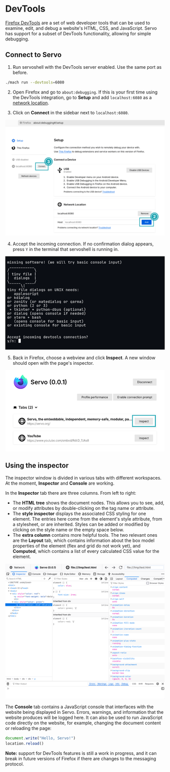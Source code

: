 # DevTools

[Firefox DevTools](https://firefox-source-docs.mozilla.org/devtools-user) are a set of web developer tools that can be used to examine, edit, and debug a website's HTML, CSS, and JavaScript.
Servo has support for a subset of DevTools functionality, allowing for simple debugging.

## Connect to Servo

1. Run servoshell with the DevTools server enabled.
   Use the same port as before.

```sh
./mach run --devtools=6080
```

2. Open Firefox and go to `about:debugging`.
   If this is your first time using the DevTools integration, go to **Setup** and add `localhost:6080` as a [network location](https://firefox-source-docs.mozilla.org/devtools-user/about_colon_debugging/index.html#connecting-over-the-network).

3. Click on **Connect** in the sidebar next to `localhost:6080`.

![Setting up the port in Firefox](../images/devtools-firefox-setup.png)

4. Accept the incoming connection.
   If no confirmation dialog appears, press `Y` in the terminal that servoshell is running in.

![Accept the connection in the terminal](../images/devtools-accept-connection.png)

5. Back in Firefox, choose a webview and click **Inspect**.
   A new window should open with the page's inspector.

![Inspect a tab](../images/devtools-inspect-tab.png)

## Using the inspector

The inspector window is divided in various tabs with different workspaces.
At the moment, **Inspector** and **Console** are working.

In the **Inspector** tab there are three columns.
From left to right:

- The **HTML tree** shows the document nodes.
  This allows you to see, add, or modify attributes by double-clicking on the tag name or attribute.
- The **style inspector** displays the associated CSS styling for one element.
  The entries here come from the element's style attribute, from a stylesheet, or are inherited.
  Styles can be added or modified by clicking on the style name or the empty space below.
- The **extra column** contains more helpful tools.
  The two relevant ones are the **Layout** tab, which contains information about the box model properties of the element (flex and grid do not work yet), and **Computed**, which contains a list of every calculated CSS value for the element.

![Inspector](../images/devtools-inspector.png)

The **Console** tab contains a JavaScript console that interfaces with the website being displayed in Servo.
Errors, warnings, and information that the website produces will be logged here.
It can also be used to run JavaScript code directly on the website, for example, changing the document content or reloading the page:

```js
document.write("Hello, Servo!")
location.reload()
```

<div class="warning">

**Note:** support for DevTools features is still a work in progress, and it can break in future versions of Firefox if there are changes to the messaging protocol.
</div>
